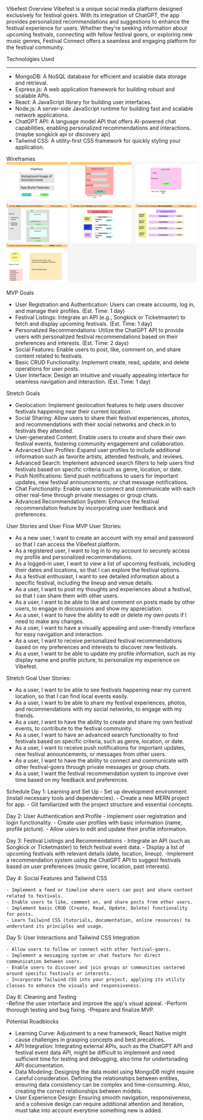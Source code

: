 Vibefest
Overview
Vibefest is a unique social media platform designed exclusively for festival goers. With its integration of ChatGPT, the app provides personalized recommendations and suggestions to enhance the festival experience for users. Whether they're seeking information about upcoming festivals, connecting with fellow festival goers, or exploring new music genres, Festival Connect offers a seamless and engaging platform for the festival community.

Technologies Used
_________________
- MongoDB: A NoSQL database for efficient and scalable data storage and retrieval.
- Express.js: A web application framework for building robust and scalable APIs.
- React: A JavaScript library for building user interfaces.
- Node.js: A server-side JavaScript runtime for building fast and scalable network applications.
- ChatGPT API: A language model API that offers AI-powered chat capabilities, enabling personalized recommendations and interactions.
(maybe songkick api or discovery api)
- Tailwind CSS: A utility-first CSS framework for quickly styling your application.

Wireframes
![wireframe](Vibefest.png)

MVP Goals
- User Registration and Authentication: Users can create accounts, log in, and manage their profiles. (Est. Time: 1 day)
- Festival Listings: Integrate an API (e.g., Songkick or Ticketmaster) to fetch and display upcoming festivals. (Est. Time: 1 day)
- Personalized Recommendations: Utilize the ChatGPT API to provide users with personalized festival recommendations based on their preferences and interests. (Est. Time: 2 days)
- Social Features: Enable users to post, like, comment on, and share content related to festivals.
- Basic CRUD Functionality: Implement create, read, update, and delete operations for user posts.
- User Interface: Design an intuitive and visually appealing interface for seamless navigation and interaction. (Est. Time: 1 day)

Stretch Goals
- Geolocation: Implement geolocation features to help users discover festivals happening near their current location. 
- Social Sharing: Allow users to share their festival experiences, photos, and recommendations with their social networks and check in to festivals they attended. 
- User-generated Content: Enable users to create and share their own festival events, fostering community engagement and collaboration. 
- Advanced User Profiles: Expand user profiles to include additional information such as favorite artists, attended festivals, and reviews.
- Advanced Search: Implement advanced search filters to help users find festivals based on specific criteria such as genre, location, or date. 
- Push Notifications: Send push notifications to users for important updates, new festival announcements, or chat message notifications. 
- Chat Functionality: Enable users to connect and communicate with each other real-time through private messages or group chats. 
- Advanced Recommendation System: Enhance the festival recommendation feature by incorporating user feedback and preferences.

User Stories and User Flow
MVP User Stories:

- As a new user, I want to create an account with my email and password so that I can access the Vibefest platform.
- As a registered user, I want to log in to my account to securely access my profile and personalized recommendations.
- As a logged-in user, I want to view a list of upcoming festivals, including their dates and locations, so that I can explore the festival options.
- As a festival enthusiast, I want to see detailed information about a specific festival, including the lineup and venue details.
- As a user, I want to post my thoughts and experiences about a festival, so that I can share them with other users.
- As a user, I want to be able to like and comment on posts made by other users, to engage in discussions and show my appreciation.
- As a user, I want to have the ability to edit or delete my own posts if I need to make any changes.
- As a user, I want to have a visually appealing and user-friendly interface for easy navigation and interaction.
- As a user, I want to receive personalized festival recommendations based on my preferences and interests to discover new festivals.
- As a user, I want to be able to update my profile information, such as my display name and profile picture, to personalize my experience on Vibefest.

Stretch Goal User Stories:

- As a user, I want to be able to see festivals happening near my current location, so that I can find local events easily.
- As a user, I want to be able to share my festival experiences, photos, and recommendations with my social networks, to engage with my friends.
- As a user, I want to have the ability to create and share my own festival events, to contribute to the festival community.
- As a user, I want to have an advanced search functionality to find festivals based on specific criteria, such as genre, location, or date.
- As a user, I want to receive push notifications for important updates, new festival announcements, or messages from other users.
- As a user, I want to have the ability to connect and communicate with other festival-goers through private messages or group chats.
- As a user, I want the festival recommendation system to improve over time based on my feedback and preferences.

Schedule
Day 1: Learning and Set Up
    - Set up development environment (install necessary tools and dependencies).
    - Create a new MERN project for app.
    - Git familiarized with the project structure and essential concepts.

Day 2: User Authentication and Profile
    - Implement user registration and login functionality.
    - Create user profiles with basic information (name, profile picture).
    - Allow users to edit and update their profile information.

Day 3: Festival Listings and Recommendations
    - Integrate an API (such as Songkick or Ticketmaster) to fetch festival event data.
    - Display a list of upcoming festivals with relevant details (date, location, lineup).
    -Implement a recommendation system using the ChatGPT API to suggest festivals based on user preferences (music genre, location, past interests).

Day 4: Social Features and Tailwind CSS

    - Implement a feed or timeline where users can post and share content related to festivals.
    - Enable users to like, comment on, and share posts from other users.
    - Implement basic CRUD (Create, Read, Update, Delete) functionality for posts.
    - Learn Tailwind CSS (tutorials, documentation, online resources) to understand its principles and usage.

Day 5: User Interactions and Tailwind CSS Integration

    - Allow users to follow or connect with other festival-goers.
    - Implement a messaging system or chat feature for direct communication between users.
    - Enable users to discover and join groups or communities centered around specific festivals or interests.
    - Incorporate Tailwind CSS into your project, applying its utility classes to enhance the visuals and responsiveness.

Day 6: Cleaning and Testing  
    -Refine the user interface and improve the app's visual appeal.
    -Perform thorough testing and bug fixing.
    -Prepare and finalize MVP.

Potential Roadblocks
- Learning Curve: Adjustment to a new framework, React Native might cause challenges in grasping concepts and best precatices.
- API Integration: Integrating external APIs, such as the ChatGPT API and festival event data API, might be difficult to implement and need sufficient time for testing and debugging, also time for undertsnading API documentation.
- Data Modeling: Designing the data model using MongoDB might require careful consideration. Defining the relationships between entities, ensuring data consistency can be complex and time-consuming. Also, creating the correct relationships between models.
- User Experience Design: Ensuring smooth navigation, responsiveness, and a cohesive design can require additional attention and iteration, must take into account everytime something new is added.
